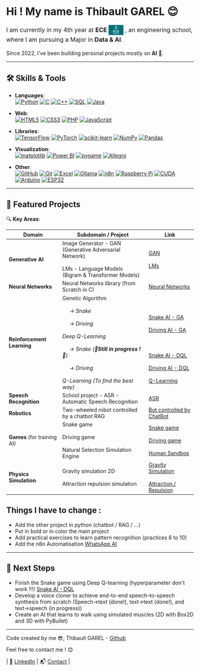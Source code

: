 # Hi ! My name is Thibault GAREL 😊 

<p style="font-size: 16px; line-height: 1.5;">
  I am currently in my 4th year at 
  <span style="display: inline-flex; align-items: center;">
    <strong>ECE</strong>
    <img src="Images/logo_ece.png" alt="ECE" width="40" style="margin-left: 4px;"/>
  </span>
  , an engineering school, where I am pursuing a Major in <strong>Data & AI</strong>.
</p>


Since 2022, I’ve been building personal projects mostly on **AI** 🤖. 


---
## 🛠️ Skills & Tools

- **Languages**:  
<a href="https://www.python.org/" target="_blank"><img src="https://cdn.simpleicons.org/python/3776AB" width="50" alt="Python"/></a> <a href="https://isocpp.org/" target="_blank"><img src="https://cdn.simpleicons.org/c/00599C" width="50" alt="C"/></a> <a href="https://isocpp.org/" target="_blank"><img src="https://cdn.simpleicons.org/cplusplus/00599C" width="50" alt="C++"/></a> <a href="https://www.mysql.com/" target="_blank"><img src="https://cdn.simpleicons.org/mysql/4479A1" width="50" alt="SQL"/></a> <a href="https://www.java.com/" target="_blank"><img src="https://upload.wikimedia.org/wikipedia/en/3/30/Java_programming_language_logo.svg" alt="Java" width="30"/></a>

- **Web**:  
<a href="https://developer.mozilla.org/en-US/docs/Web/HTML" target="_blank"><img src="https://cdn.simpleicons.org/html5/E34F26" width="50" alt="HTML5"/></a> <a href="https://developer.mozilla.org/en-US/docs/Web/CSS" target="_blank"><img src="https://upload.wikimedia.org/wikipedia/commons/6/62/CSS3_logo.svg" alt="CSS3" width="50"/></a> <a href="https://www.php.net/" target="_blank"><img src="https://cdn.simpleicons.org/php/777BB4" width="50" alt="PHP"/></a> <a href="https://developer.mozilla.org/en-US/docs/Web/JavaScript" target="_blank"><img src="https://cdn.simpleicons.org/javascript/F7DF1E" width="50" alt="JavaScript"/></a>

- **Libraries**:  
<a href="https://www.tensorflow.org/" target="_blank"><img src="https://cdn.simpleicons.org/tensorflow/FF6F00" width="50" alt="TensorFlow"/></a> <a href="https://pytorch.org/" target="_blank"><img src="https://cdn.simpleicons.org/pytorch/EE4C2C" width="50" alt="PyTorch"/></a> <a href="https://scikit-learn.org/" target="_blank"><img src="https://commons.wikimedia.org/wiki/Special:FilePath/Scikit_learn_logo_small.svg" alt="scikit-learn" width="50"/></a> <a href="https://numpy.org/" target="_blank"><img src="https://cdn.simpleicons.org/numpy/013243" width="50" alt="NumPy"/></a> <a href="https://pandas.pydata.org/" target="_blank"><img src="https://cdn.simpleicons.org/pandas/150458" width="50" alt="Pandas"/></a>

- **Visualization**:  
<a href="https://matplotlib.org/" target="_blank"><img src="https://commons.wikimedia.org/wiki/Special:FilePath/Matplotlib_icon.svg" alt="matplotlib" width="50"/></a> <a href="https://powerbi.microsoft.com/" target="_blank"><img src="https://commons.wikimedia.org/wiki/Special:FilePath/New_Power_BI_Logo.svg" alt="Power BI" width="50"/></a> <a href="https://www.pygame.org/" target="_blank"><img src="https://commons.wikimedia.org/wiki/Special:FilePath/Pygame_logo.svg" alt="pygame" width="80"/></a> <a href="https://liballeg.org/" target="_blank"><img src="https://commons.wikimedia.org/wiki/Special:FilePath/Allegro-logo.svg" alt="Allegro" width="80"/></a> 

- **Other**:  
<a href="https://github.com/" target="_blank"><img src="https://cdn.simpleicons.org/github/181717" width="50" alt="GitHub"/></a> <a href="https://git-scm.com/" target="_blank"><img src="https://cdn.simpleicons.org/git/F05032" width="50" alt="Git"/></a> <a href="https://www.microsoft.com/en-us/microsoft-365/excel" target="_blank"><img src="https://commons.wikimedia.org/wiki/Special:FilePath/Microsoft_Office_Excel_%282019%E2%80%93present%29.svg" alt="Excel" width="50"/></a> <a href="https://ollama.com/" target="_blank"><img src="https://raw.githubusercontent.com/jmorganca/ollama/a0a829bf7a29b532f4bebe00e7cb1304ff9f0190/app/src/ollama.svg" alt="Ollama" width="50"/></a> <a href="https://n8n.io/" target="_blank"><img src="https://cdn.simpleicons.org/n8n/EA4C89" width="50" alt="n8n"/></a> <a href="https://www.raspberrypi.com/" target="_blank"><img src="https://cdn.simpleicons.org/raspberrypi/C51A4A" width="50" alt="Raspberry Pi"/></a> <a href="https://developer.nvidia.com/cuda-zone" target="_blank"><img src="https://cdn.simpleicons.org/nvidia/76B900" width="50" alt="CUDA"/></a> <a href="https://www.arduino.cc/" target="_blank"><img src="https://cdn.simpleicons.org/arduino/00979D" width="50" alt="Arduino"/></a> <a href="https://www.espressif.com/en/products/socs/esp32" target="_blank"><img src="https://cdn.simpleicons.org/espressif/000000" width="50" alt="ESP32"/></a>


---

## 🌟 Featured Projects

🔍 **Key Areas**:


| Domain                      | Subdomain / Project                                                                                                                                                                                                                                                                                          | Link                                                                                                                                                                                                                                                                                                                                                                                                                              |
|-----------------------------|--------------------------------------------------------------------------------------------------------------------------------------------------------------------------------------------------------------------------------------------------------------------------------------------------------------|-----------------------------------------------------------------------------------------------------------------------------------------------------------------------------------------------------------------------------------------------------------------------------------------------------------------------------------------------------------------------------------------------------------------------------------|
| **Generative AI**           | Image Generator - GAN (Generative Adversarial Network) <br><br> LMs - Language Models (Bigram & Transformer Models)                                                                                                                                                                                          | [GAN](https://github.com/Thibault-GAREL/Image_generator_GAN) <br><br> [LMs](https://github.com/Thibault-GAREL/Language_Models)                                                                                                                                                                                                                                                                                                    |
| **Neural Networks**         | Neural Networks library (from Scratch in C)                                                                                                                                                                                                                                                                  | [Neural Networks](https://github.com/Thibault-GAREL/Neural_Network_from_Scratch)                                                                                                                                                                                                                                                                                                                                                  |
| **Reinforcement Learning**  | Genetic Algorithm <br><br> &nbsp;&nbsp;&nbsp;&nbsp;<i> → Snake <br><br> &nbsp;&nbsp;&nbsp;&nbsp;<i> → Driving <br><br> Deep Q-Learning <br><br> &nbsp;&nbsp;&nbsp;&nbsp;<i> → Snake  (**🚧Still in progress !🚧**) <br><br> &nbsp;&nbsp;&nbsp;&nbsp;<i> → Driving <br><br> Q-Learning (To find the best way) | <br><br> [Snake AI - GA](https://github.com/Thibault-GAREL/AI_snake_genetic_version) <br><br> [Driving AI - GA](https://github.com/Thibault-GAREL/AI_driving_genetic_version) <br><br><br><br> [Snake AI - DQL](https://github.com/Thibault-GAREL/AI_snake_DQN_version) <br><br> [Driving AI - DQL](https://github.com/Thibault-GAREL/AI_driving_DQN_version) <br><br> [Q-Learning](https://github.com/Thibault-GAREL/Q-Learning) |
| **Speech Recognition**      | School project - ASR - Automatic Speech Recognition                                                                                                                                                                                                                                                          | [ASR](https://github.com/Thibault-GAREL/Speech_recognition)                                                                                                                                                                                                                                                                                                                                                                       |
| **Robotics**                | Two-wheeled robot controlled by a chatbot RAG                                                                                                                                                                                                                                                                | [Bot controlled by ChatBot](https://github.com/Thibault-GAREL/Bot_controlled_by_a_Chatbot_RAG)                                                                                                                                                                                                                                                                                                                                    |
| **Games** (for training AI) | Snake game <br><br> Driving game <br><br> Natural Selection Simulation Engine                                                                                                                                                                                                                                | [Snake game](https://github.com/Thibault-GAREL/snake_game) <br><br> [Driving game](https://github.com/Thibault-GAREL/driving_game) <br><br> [Human Sandbox](https://github.com/Thibault-GAREL/human_sandbox)                                                                                                                                                                                                                      |
| **Physics Simulation**      | Gravity simulation 2D <br><br> Attraction repulsion simulation                                                                                                                                                                                                                                               | [Gravity Simulation](https://github.com/Thibault-GAREL/gravity_simulation) <br><br> [Attraction / Repulsion](https://github.com/Thibault-GAREL/Attraction_repulsion)                                                                                                                                                                                                                                                              |

## Things I have to change :
- Add the other project in python (chatbot / RAG / ...)  
- Put in bold or in color the main project  
- Add practical exercises to learn pattern recognition (practices 8 to 10)  
- Add the n8n Automatisation [WhatsApp AI](https://github.com/Thibault-GAREL/Whatsapp_LLM)

---

## 🚀 Next Steps
- Finish the Snake game using Deep Q-learning (hyperparameter don't work !!!) [Snake AI - DQL](https://github.com/Thibault-GAREL/AI_snake_genetic_version)  
- Develop a voice cloner to achieve end-to-end speech-to-speech synthesis from scratch (Speech→text (done!), text→text (done!), and text→speech (in progress)) <!-- Add links to projects -->
- Create an AI that learns to walk using simulated muscles (2D with Box2D and 3D with PyBullet)

---

Code created by me 😎, Thibault GAREL - [Github](https://github.com/Thibault-GAREL)


Feel free to contact me ! 😊

| 💼 [LinkedIn](https://www.linkedin.com/in/thibaultgarel/) | 📬 [Contact](mailto:thibault.garel@edu.ece.fr) |
 
